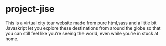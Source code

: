 # project-jise

This is a virtual city tour website made from pure html,sass and a little bit Javaskript let you explore these destinations from around the globe so that you can still feel like you’re seeing the world, even while you’re in stuck at home.
